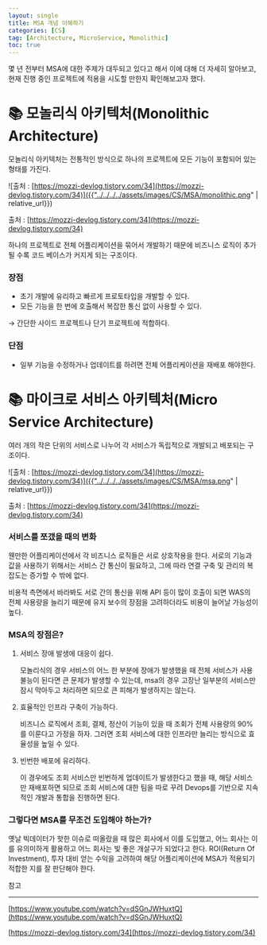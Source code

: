 ```yaml
---
layout: single
title: MSA 개념 이해하기
categories: [CS]
tag: [Architecture, MicroService, Monolithic]
toc: true
---
```



몇 년 전부터 MSA에 대한 주제가 대두되고 있다고 해서 이에 대해 더 자세히 알아보고, 현재 진행 중인 프로젝트에 적용을 시도할 만한지 확인해보고자 했다.

# 📚 모놀리식 아키텍처(Monolithic Architecture)

모놀리식 아키텍처는 전통적인 방식으로 하나의 프로젝트에 모든 기능이 포함되어 있는 형태를 가진다.

![출처 : [https://mozzi-devlog.tistory.com/34](https://mozzi-devlog.tistory.com/34)]({{"../../../../assets/images/CS/MSA/monolithic.png" | relative_url}})

출처 : [https://mozzi-devlog.tistory.com/34](https://mozzi-devlog.tistory.com/34)

하나의 프로젝트로 전체 어플리케이션을 묶어서 개발하기 때문에 비즈니스 로직이 추가될 수록 코드 베이스가 커지게 되는 구조이다.

### 장점

- 초기 개발에 유리하고 빠르게 프로토타입을 개발할 수 있다.
- 모든 기능을 한 번에 호출해서 복잡한 통신 없이 사용할 수 있다.

→ 간단한 사이드 프로젝트나 단기 프로젝트에 적합하다.

### 단점

- 일부 기능을 수정하거나 업데이트를 하려면 전체 어플리케이션을 재배포 해야한다.

# 📚 마이크로 서비스 아키텍처(Micro Service Architecture)

여러 개의 작은 단위의 서비스로 나누어 각 서비스가 독립적으로 개발되고 배포되는 구조이다.

![출처 : [https://mozzi-devlog.tistory.com/34](https://mozzi-devlog.tistory.com/34)]({{"../../../../assets/images/CS/MSA/msa.png" | relative_url}})

출처 : [https://mozzi-devlog.tistory.com/34](https://mozzi-devlog.tistory.com/34)

### 서비스를 쪼갰을 때의 변화

웬만한 어플리케이션에서 각 비즈니스 로직들은 서로 상호작용을 한다. 서로의 기능과 값을 사용하기 위해서는 서비스 간 통신이 필요하고, 그에 따라 연결 구축 및 관리의 복잡도는 증가할 수 밖에 없다. 

비용적 측면에서 바라봐도 서로 간의 통신을 위해 API 등이 많이 호출이 되면 WAS의 전체 사용량을 늘리기 때문에 유지 보수의 장점을 고려하더라도 비용이 늘어날 가능성이 높다. 

### MSA의 장점은?

1. 서비스 장애 발생에 대응이 쉽다.
    
    모놀리식의 경우 서비스의 어느 한 부분에 장애가 발생했을 때 전체 서비스가 사용 불능이 된다면 큰 문제가 발생할 수 있는데, msa의 경우 고장난 일부분의 서비스만 잠시 막아두고 처리하면 되므로 큰 피해가 발생하지는 않는다.
    
2. 효율적인 인프라 구축이 가능하다.
    
    비즈니스 로직에서 조회, 결제, 정산이 기능이 있을 때 조회가 전체 사용량의 90%를 이룬다고 가정을 하자. 그러면 조회 서비스에 대한 인프라만 늘리는 방식으로 효율성을 높일 수 있다.
    
3. 빈번한 배포에 유리하다.
    
    이 경우에도 조회 서비스만 빈번하게 업데이트가 발생한다고 했을 때, 해당 서비스만 재배포하면 되므로 조회 서비스에 대한 팀을 따로 꾸려 Devops를 기반으로 지속적인 개발과 통합을 진행하면 된다.
    

### 그렇다면 MSA를 무조건 도입해야 하는가?

옛날 빅데이터가 핫한 이슈로 떠올랐을 때 많은 회사에서 이를 도입했고, 어느 회사는 이를 유의미하게 활용하고 어느 회사는 빛 좋은 개살구가 되었다고 한다. ROI(Return Of Investment), 투자 대비 얻는 수익을 고려하여 해당 어플리케이션에 MSA가 적용되기 적합한 지를 잘 판단해야 한다. 

참고

---

[https://www.youtube.com/watch?v=dSGnJWHuxtQ](https://www.youtube.com/watch?v=dSGnJWHuxtQ)

[https://mozzi-devlog.tistory.com/34](https://mozzi-devlog.tistory.com/34)